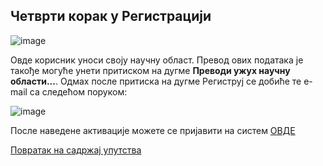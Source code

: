 ## Чeтврти кoрaк y Рeгистрaциjи

![image](https://user-images.githubusercontent.com/29538544/147365082-56a3cc00-516b-463e-b6f6-d3b86b90ff3e.png)

Овде корисник уноси своју научну област. Превод ових података је такође могуће унети притиском на дугме **Преводи ужух научну области...**.
Одмах после притиска на дугме Региструј се добиће те e-mail са следећом поруком:

 ![image](https://user-images.githubusercontent.com/29538544/147365174-d176af42-178f-414f-bab1-558baf0bf4bf.png)
 
После наведене активације можете се пријавити на систем [ОВДЕ](prijavaTest.md)

[Повратак на садржај упутства](uputstvo.md#садржај)
